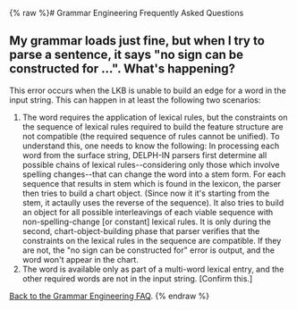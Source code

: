 {% raw %}# Grammar Engineering Frequently Asked Questions

## My grammar loads just fine, but when I try to parse a sentence, it says "no sign can be constructed for ...". What's happening?

This error occurs when the LKB is unable to build an edge for a word in
the input string. This can happen in at least the following two
scenarios:

1. The word requires the application of lexical rules, but the
constraints on the sequence of lexical rules required to build the
feature structure are not compatible (the required sequence of rules
cannot be unified). To understand this, one needs to know the
following: In processing each word from the surface string, DELPH-IN
parsers first determine all possible chains of lexical
rules--considering only those which involve spelling changes--that
can change the word into a stem form. For each sequence that results
in stem which is found in the lexicon, the parser then tries to
build a chart object. (Since now it it's starting from the stem, it
actaully uses the reverse of the sequence). It also tries to build
an object for all possible interleavings of each viable sequence
with non-spelling-change \[or constant\] lexical rules. It is only
during the second, chart-object-building phase that parser verifies
that the constraints on the lexical rules in the sequence are
compatible. If they are not, the "no sign can be constructed for"
error is output, and the word won't appear in the chart.
2. The word is available only as part of a multi-word lexical entry,
and the other required words are not in the input string. \[Confirm
this.\]

[Back to the Grammar Engineering FAQ](https://delph-in.github.io/docs/matrix/GrammarEngineeringFAQ).
<update date omitted for speed>{% endraw %}